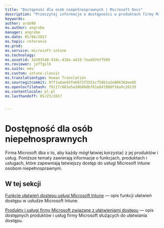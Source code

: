 ```yaml
---
title: "Dostępność dla osób niepełnosprawnych | Microsoft Docs"
description: "Przeczytaj informacje o dostępności w produktach firmy Microsoft."
keywords: 
author: arob98
ms.author: angrobe
manager: angrobe
ms.date: 05/04/2017
ms.topic: reference
ms.prod: 
ms.service: microsoft-intune
ms.technology: 
ms.assetid: 3a503548-434c-410a-a419-7eadd7e7fb99
ms.reviewer: jeffgilb
ms.suite: ems
ms.custom: intune-classic
ms.translationtype: Human Translation
ms.sourcegitcommit: 9ff1adae93fe6873f5551cf58b1a2e89638dee85
ms.openlocfilehash: f9117c881e5a38b08dbf61e841980f16a9c26135
ms.contentlocale: pl-pl
ms.lasthandoff: 05/23/2017


---
```


# <a name="accessibility-for-people-with-disabilities"></a>Dostępność dla osób niepełnosprawnych
Firma Microsoft dba o to, aby każdy mógł łatwiej korzystać z jej produktów i usług. Poniższe tematy zawierają informacje o funkcjach, produktach i usługach, które zapewniają łatwiejszy dostęp do usługi Microsoft Intune osobom niepełnosprawnym.

## <a name="in-this-section"></a>W tej sekcji
[Funkcje ułatwień dostępu usługi Microsoft Intune](accessibility-features-of-microsoft-intune.md) — opis funkcji ułatwień dostępu w usłudze Microsoft Intune.

[Produkty i usługi firmy Microsoft związane z ułatwieniami dostępu](accessibility-products-and-services-from-microsoft.md) — opis dostępnych produktów i usług firmy Microsoft służących do ułatwiania dostępu.

